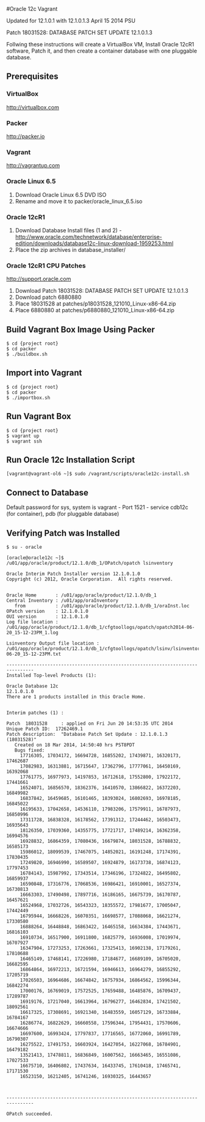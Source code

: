 #Oracle 12c Vagrant

Updated for 12.1.0.1 with 12.1.0.1.3 April 15 2014 PSU

Patch 18031528: DATABASE PATCH SET UPDATE 12.1.0.1.3

Follwing these instructions will create a VirtualBox VM, Install Oracle 12cR1 software, Patch it, and then create a container database with one pluggable database.

## Prerequisites

### VirtualBox

http://virtualbox.com

### Packer

http://packer.io

### Vagrant

http://vagrantup.com

### Oracle Linux 6.5

1. Download Oracle Linux 6.5 DVD ISO
2. Rename and move it to packer/oracle_linux_6.5.iso

### Oracle 12cR1

1. Download Database Install files (1 and 2) - http://www.oracle.com/technetwork/database/enterprise-edition/downloads/database12c-linux-download-1959253.html
2. Place the zip archives in database_installer/

### Oracle 12cR1 CPU Patches

http://support.oracle.com

1. Download Patch 18031528: DATABASE PATCH SET UPDATE 12.1.0.1.3
2. Download patch 6880880
3. Place 18031528 at patches/p18031528_121010_Linux-x86-64.zip
4. Place 6880880 at patches/p6880880_121010_Linux-x86-64.zip

## Build Vagrant Box Image Using Packer

    $ cd {project root}
    $ cd packer
    $ ./buildbox.sh

## Import into Vagrant

    $ cd {project root}
    $ cd packer
    $ ./importbox.sh

## Run Vagrant Box

    $ cd {project root}
    $ vagrant up
    $ vagrant ssh

## Run Oracle 12c Installation Script

    [vagrant@vagrant-ol6 ~]$ sudo /vagrant/scripts/oracle12c-install.sh

## Connect to Database

  Default password for sys, system is vagrant - Port 1521 - service cdb12c (for container), pdb (for pluggable database)

## Verifying Patch was Installed

    $ su - oracle

    [oracle@oracle12c ~]$ /u01/app/oracle/product/12.1.0/db_1/OPatch/opatch lsinventory

    Oracle Interim Patch Installer version 12.1.0.1.0
    Copyright (c) 2012, Oracle Corporation.  All rights reserved.


    Oracle Home       : /u01/app/oracle/product/12.1.0/db_1
    Central Inventory : /u01/app/oraInventory
       from           : /u01/app/oracle/product/12.1.0/db_1/oraInst.loc
    OPatch version    : 12.1.0.1.0
    OUI version       : 12.1.0.1.0
    Log file location : /u01/app/oracle/product/12.1.0/db_1/cfgtoollogs/opatch/opatch2014-06-20_15-12-23PM_1.log

    Lsinventory Output file location : /u01/app/oracle/product/12.1.0/db_1/cfgtoollogs/opatch/lsinv/lsinventory2014-06-20_15-12-23PM.txt

    --------------------------------------------------------------------------------
    Installed Top-level Products (1):

    Oracle Database 12c                                                  12.1.0.1.0
    There are 1 products installed in this Oracle Home.


    Interim patches (1) :

    Patch  18031528     : applied on Fri Jun 20 14:53:35 UTC 2014
    Unique Patch ID:  17262469.1
    Patch description:  "Database Patch Set Update : 12.1.0.1.3 (18031528)"
       Created on 18 Mar 2014, 14:50:40 hrs PST8PDT
       Bugs fixed:
         17716305, 17034172, 16694728, 16855202, 17439871, 16320173, 17462687
         17082983, 16313881, 16715647, 17362796, 17777061, 16450169, 16392068
         17761775, 16977973, 14197853, 16712618, 17552800, 17922172, 17441661
         16524071, 16856570, 18362376, 16410570, 13866822, 16372203, 16849982
         16837842, 16459685, 16101465, 18393024, 16802693, 16978185, 16845022
         16195633, 17042658, 14536110, 17983206, 17579911, 16787973, 16850996
         17311728, 16838328, 16178562, 17391312, 17244462, 16503473, 16935643
         18126350, 17039360, 14355775, 17721717, 17489214, 16362358, 16994576
         16928832, 16864359, 17080436, 16679874, 18031528, 16788832, 16585173
         15986012, 18099539, 17467075, 14852021, 16191248, 17174391, 17830435
         17249820, 16946990, 16589507, 16924879, 16173738, 16874123, 17797453
         16784143, 15987992, 17343514, 17346196, 17324822, 16495802, 16859937
         16590848, 17316776, 17068536, 16986421, 16910001, 16527374, 16730813
         16663303, 17490498, 17897716, 16186165, 16675739, 16170787, 16457621
         16524968, 17032726, 16543323, 18355572, 17981677, 17005047, 17442449
         16795944, 16668226, 16070351, 16698577, 17088068, 16621274, 17330580
         16888264, 16448848, 16863422, 16465158, 16634384, 17443671, 16816103
         16910734, 16517900, 16911800, 16825779, 16936008, 17019974, 16707927
         16347904, 17273253, 17263661, 17325413, 16902138, 17179261, 17810688
         16465149, 17468141, 17226980, 17184677, 16689109, 16705020, 16682595
         16864864, 16972213, 16721594, 16946613, 16964279, 16855292, 17205719
         17026503, 16964686, 16674842, 16757934, 16864562, 15996344, 16842274
         17000176, 16769019, 17572525, 17659488, 16485876, 16709437, 17289787
         16919176, 17217040, 16613964, 16796277, 16462834, 17421502, 18092561
         16617325, 17308691, 16921340, 16483559, 16057129, 16733884, 16784167
         16286774, 16822629, 16660558, 17596344, 17954431, 17570606, 16674666
         16697600, 16993424, 17797837, 17716565, 16772060, 16991789, 16790307
         16275522, 17491753, 16603924, 16427054, 16227068, 16784901, 16479182
         13521413, 17478811, 16836849, 16007562, 16663465, 16551086, 17027533
         16675710, 16406802, 17437634, 16433745, 17610418, 17465741, 17171530
         16523150, 16212405, 16741246, 16930325, 16443657



    --------------------------------------------------------------------------------

    OPatch succeeded.
